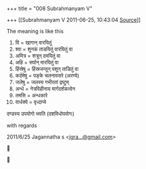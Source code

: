 +++
title = "008 Subrahmanyam V"

+++
[[Subrahmanyam V	2011-06-25, 10:43:04 [Source](https://groups.google.com/g/bvparishat/c/8MEBH4m5Wek)]]



The meaning is like this  
1. वि = खागान् वारयितुं  
2. श्वा = शुनकं ताडयितुं वारयितुं वा  
3. अमित्र = शत्रून् दमयितुं वा  
4. अहि = सर्पान् मारयितुं वा  
5. हिंस्रेषु = हिंस्रजन्तून् पशून् ताडितुं वा  
6. कर्दमेषु = पङ्के चलनावसरे (अरण्ये)  
7. जलेषु = जलस्य गभीरतां द्रष्टुम्  
8. अन्धे = नेत्रविहीनाय मार्गदर्शकत्वेन  
9. तमसि = अन्धकारे  
10. वार्धक्ये = वृध्दाप्ये  
  
दण्डस्य उपयोगो भवति (दशविधोपयोगः)  
  
with regards  

2011/6/25 Jagannatha s \<[jgra...@gmail.com]()\>





